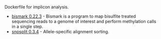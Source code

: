 Dockerfile for implicon analysis.

- [bismark 0.22.3](https://github.com/FelixKrueger/Bismark) - Bismark is a program to map bisulfite treated sequencing reads to a genome of interest and perform methylation calls in a single step. 
- [snpsplit 0.3.4](https://github.com/FelixKrueger/SNPsplit) - Allele-specific alignment sorting.
